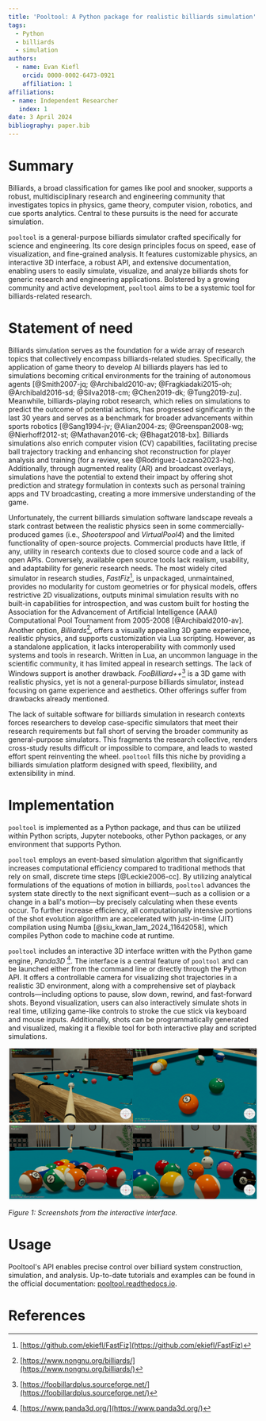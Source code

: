 ```yaml
---
title: 'Pooltool: A Python package for realistic billiards simulation'
tags:
  - Python
  - billiards
  - simulation
authors:
  - name: Evan Kiefl
    orcid: 0000-0002-6473-0921
    affiliation: 1
affiliations:
 - name: Independent Researcher
   index: 1
date: 3 April 2024
bibliography: paper.bib
---
```


# Summary

Billiards, a broad classification for games like pool and snooker, supports a robust, multidisciplinary research and engineering community that investigates topics in physics, game theory, computer vision, robotics, and cue sports analytics. Central to these pursuits is the need for accurate simulation.

`pooltool` is a general-purpose billiards simulator crafted specifically for science and engineering. Its core design principles focus on speed, ease of visualization, and fine-grained analysis. It features customizable physics, an interactive 3D interface, a robust API, and extensive documentation, enabling users to easily simulate, visualize, and analyze billiards shots for generic research and engineering applications. Bolstered by a growing community and active development, `pooltool` aims to be a systemic tool for billiards-related research.

# Statement of need

Billiards simulation serves as the foundation for a wide array of research topics that collectively encompass billiards-related studies. Specifically, the application of game theory to develop AI billiards players has led to simulations becoming critical environments for the training of autonomous agents [@Smith2007-jq; @Archibald2010-av; @Fragkiadaki2015-oh; @Archibald2016-sd; @Silva2018-cm; @Chen2019-dk; @Tung2019-zu]. Meanwhile, billiards-playing robot research, which relies on simulations to predict the outcome of potential actions, has progressed significantly in the last 30 years and serves as a benchmark for broader advancements within sports robotics [@Sang1994-jv; @Alian2004-zs; @Greenspan2008-wg; @Nierhoff2012-st; @Mathavan2016-ck; @Bhagat2018-bx]. Billiards simulations also enrich computer vision (CV) capabilities, facilitating precise ball trajectory tracking and enhancing shot reconstruction for player analysis and training (for a review, see @Rodriguez-Lozano2023-hq). Additionally, through augmented reality (AR) and broadcast overlays, simulations have the potential to extend their impact by offering shot prediction and strategy formulation in contexts such as personal training apps and TV broadcasting, creating a more immersive understanding of the game.

Unfortunately, the current billiards simulation software landscape reveals a stark contrast between the realistic physics seen in some commercially-produced games (i.e., *Shooterspool* and *VirtualPool4*) and the limited functionality of open-source projects. Commercial products have little, if any, utility in research contexts due to closed source code and a lack of open APIs. Conversely, available open source tools lack realism, usability, and adaptability for generic research needs. The most widely cited simulator in research studies, *FastFiz*[^1], is unpackaged, unmaintained, provides no modularity for custom geometries or for physical models, offers restrictive 2D visualizations, outputs minimal simulation results with no built-in capabilities for introspection, and was custom built for hosting the Association for the Advancement of Artificial Intelligence (AAAI) Computational Pool Tournament from 2005-2008 [@Archibald2010-av]. Another option, *Billiards*[^2], offers a visually appealing 3D game experience, realistic physics, and supports customization via Lua scripting. However, as a standalone application, it lacks interoperability with commonly used systems and tools in research. Written in Lua, an uncommon language in the scientific community, it has limited appeal in research settings. The lack of Windows support is another drawback. *FooBilliard++*[^3] is a 3D game with realistic physics, yet is not a general-purpose billiards simulator, instead focusing on game experience and aesthetics. Other offerings suffer from drawbacks already mentioned.

The lack of suitable software for billiards simulation in research contexts forces researchers to develop case-specific simulators that meet their research requirements but fall short of serving the broader community as general-purpose simulators. This fragments the research collective, renders cross-study results difficult or impossible to compare, and leads to wasted effort spent reinventing the wheel. `pooltool` fills this niche by providing a billiards simulation platform designed with speed, flexibility, and extensibility in mind.

[^1]: [https://github.com/ekiefl/FastFiz](https://github.com/ekiefl/FastFiz)
[^2]: [https://www.nongnu.org/billiards/](https://www.nongnu.org/billiards/)
[^3]: [https://foobillardplus.sourceforge.net/](https://foobillardplus.sourceforge.net/)

# Implementation

`pooltool` is implemented as a Python package, and thus can be utilized within Python scripts, Jupyter notebooks, other Python packages, or any environment that supports Python.

`pooltool` employs an event-based simulation algorithm that significantly increases computational efficiency compared to traditional methods that rely on small, discrete time steps [@Leckie2006-cc]. By utilizing analytical formulations of the equations of motion in billiards, `pooltool` advances the system state directly to the next significant event—such as a collision or a change in a ball's motion—by precisely calculating when these events occur. To further increase efficiency, all computationally intensive portions of the shot evolution algorithm are accelerated with just-in-time (JIT) compilation using Numba [@siu_kwan_lam_2024_11642058], which compiles Python code to machine code at runtime.

`pooltool` includes an interactive 3D interface written with the Python game engine, *Panda3D* [^4]. The interface is a central feature of `pooltool` and can be launched either from the command line or directly through the Python API. It offers a controllable camera for visualizing shot trajectories in a realistic 3D environment, along with a comprehensive set of playback controls—including options to pause, slow down, rewind, and fast-forward shots. Beyond visualization, users can also interactively simulate shots in real time, utilizing game-like controls to stroke the cue stick via keyboard and mouse inputs. Additionally, shots can be programmatically generated and visualized, making it a flexible tool for both interactive play and scripted simulations.

[^4]: [https://www.panda3d.org/](https://www.panda3d.org/)

![interface](interface.png)

*Figure 1: Screenshots from the interactive interface.*

# Usage

Pooltool's API enables precise control over billiard system construction, simulation, and analysis. Up-to-date tutorials and examples can be found in the official documentation: [pooltool.readthedocs.io](https://pooltool.readthedocs.io/en/latest/).

# References
